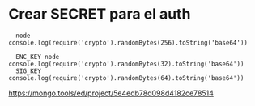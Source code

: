 # Crear SECRET para el auth

```
  node console.log(require('crypto').randomBytes(256).toString('base64'))

  ENC_KEY node console.log(require('crypto').randomBytes(32).toString('base64'))
  SIG_KEY console.log(require('crypto').randomBytes(64).toString('base64'))
```


https://mongo.tools/ed/project/5e4edb78d098d4182ce78514
